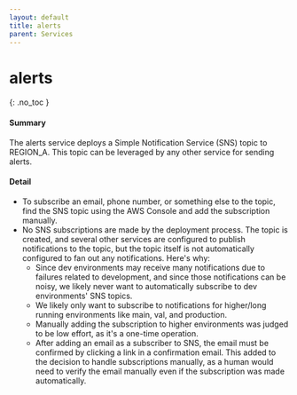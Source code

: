 ```yaml
---
layout: default
title: alerts
parent: Services
---
```


# alerts
{: .no_toc }

#### Summary

The alerts service deploys a Simple Notification Service (SNS) topic to REGION_A.  This topic can be leveraged by any other service for sending alerts.

#### Detail

- To subscribe an email, phone number, or something else to the topic, find the SNS topic using the AWS Console and add the subscription manually.
- No SNS subscriptions are made by the deployment process. The topic is created, and several other services are configured to publish notifications to the topic, but the topic itself is not automatically configured to fan out any notifications. Here's why:
  - Since dev environments may receive many notifications due to failures related to development, and since those notifications can be noisy, we likely never want to automatically subscribe to dev environments' SNS topics.
  - We likely only want to subscribe to notifications for higher/long running environments like main, val, and production.
  - Manually adding the subscription to higher environments was judged to be low effort, as it's a one-time operation.
  - After adding an email as a subscriber to SNS, the email must be confirmed by clicking a link in a confirmation email. This added to the decision to handle subscriptions manually, as a human would need to verify the email manually even if the subscription was made automatically.

